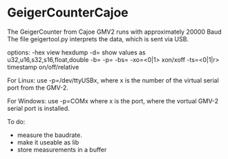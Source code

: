# GeigerCounterCajoe

The GeigerCounter from Cajoe GMV2 runs with approximately 20000 Baud
The file geigertool.py interprets the data, which is sent via USB.

options:
-hex   view hexdump
-d=<format codes>  show values as u32,u16,s32,s16,float,double
-b=<baudrate>
-p=<portname>
-bs=<blocksize>
-xo=<0|1>          xon/xoff
-ts=<0|1|r>          timestamp on/off/relative
  
For Linux: use -p=/dev/ttyUSBx, where x is the number of the virtual serial port from the GMV-2.

For Windows: use -p=COMx where x is the port, where the vortual GMV-2 serial port is installed.

To do:
 - measure the baudrate.
 - make it useable as lib
 - store measurements in a buffer
